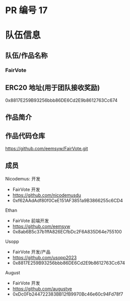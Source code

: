 # PR 编号 17

# 队伍信息

## 队伍/作品名称

### FairVote

## ERC20 地址(用于团队接收奖励)

0x8817E259B93256bbb86DE6Cd2E9b8612763Cc674

## 作品简介

## 作品代码仓库

https://github.com/eemsyw/FairVote.git

## 成员

Nicodemus: 开发

- FairVote 开发
- https://github.com/nicodemusdu
- 0xf62AAdAdf80f0CeE151AF3851a9B3866255c6CD4

Ethan

- FairVote 前端开发
- https://github.com/eemsyw
- 0x8ab6B5c37b1ffA826ECfbDc2F6A835D64e755100

Usopp

- FairVote 开发/产品
- https://github.com/usopp2023
- 0x8817E259B93256bbb86DE6Cd2E9b8612763Cc674

August

- FairVote 开发
- https://github.com/augustye
- 0xDc0Fb244722383BB12fB9970Bc46e60c94Fd78f7
